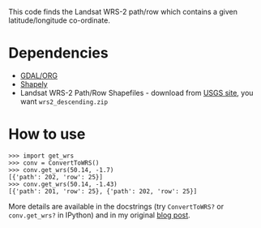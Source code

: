 This code finds the Landsat WRS-2 path/row which contains a given latitude/longitude co-ordinate.

# Dependencies #
* [GDAL/ORG](https://pypi.python.org/pypi/GDAL/)
* [Shapely](https://pypi.python.org/pypi/Shapely)
* Landsat WRS-2 Path/Row Shapefiles - download from [USGS site](http://landsat.usgs.gov/tools_wrs-2_shapefile.php), you want `wrs2_descending.zip`

# How to use #
	>>> import get_wrs
	>>> conv = ConvertToWRS()
	>>> conv.get_wrs(50.14, -1.7)
	[{'path': 202, 'row': 25}]
	>>> conv.get_wrs(50.14, -1.43)
	[{'path': 201, 'row': 25}, {'path': 202, 'row': 25}]

More details are available in the docstrings (try `ConvertToWRS?` or `conv.get_wrs?` in IPython) and in my original [blog post](#).
